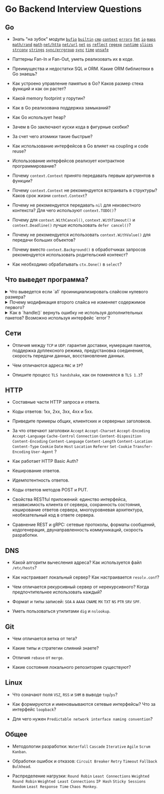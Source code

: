 # Go Backend Interview Questions

## Go

* Знать "на зубок" модули
[`bufio`](https://pkg.go.dev/bufio)
[`builtin`](https://pkg.go.dev/builtin)
[`cmp`](https://pkg.go.dev/cmp)
[`context`](https://pkg.go.dev/context)
[`errors`](https://pkg.go.dev/errors)
[`fmt`](https://pkg.go.dev/fmt)
[`io`](https://pkg.go.dev/io)
[`maps`](https://pkg.go.dev/maps)
[`math/rand`](https://pkg.go.dev/math/rand)
[`math`](https://pkg.go.dev/math)
[`net/http`](https://pkg.go.dev/net/http)
[`net/url`](https://pkg.go.dev/net/url)
[`net`](https://pkg.go.dev/net)
[`os`](https://pkg.go.dev/os)
[`reflect`](https://pkg.go.dev/reflect)
[`regexp`](https://pkg.go.dev/regexp)
[`runtime`](https://pkg.go.dev/runtime)
[`slices`](https://pkg.go.dev/slices)
[`strconv`](https://pkg.go.dev/strconv)
[`strings`](https://pkg.go.dev/strings)
[`sync/errgroup`](https://pkg.go.dev/golang.org/x/sync/errgroup)
[`sync`](https://pkg.go.dev/sync)
[`time`](https://pkg.go.dev/time)
[`unsafe`](https://pkg.go.dev/unsafe)

* Паттерны Fan-In и Fan-Out, уметь реализовать их в коде.

* Преимущества и недостатки SQL и ORM. Какие ORM библиотеки в Go знаешь?

* Как устроено управление памятью в Go? Каков размер стека функций и как он растет?

* Какой memory footprint у горутин?

* Как в Go реализована поддержка замыканий?
  
* Как Go использует heap?

* Зачем в Go заключают куски кода в фигурные скобки?

* За счет чего атомики такие быстрые?

* Как использование интерфейсов в Go влияет на coupling и code reuse?

* Использование интерфейсов реализует контрактное программирование?

* Почему `context.Context` принято передавать первым аргументов в функции?

* Почему `context.Context` не рекомендуется встраивать в структуры? Каков срок жизни `context.Context`?

* Почему не рекомендуется передавать `nil` для неизвестного контекста? Для чего используют `context.TODO()`?

* Почему для `context.WithCancel()`, `context.WithTimeout()` и `context.Deadline()` лучше использовать `defer cancel()`?

* Почему не рекомендуется использовать `context.WithValue()` для передачи больших объектов?

* Почему вместо `context.Background()` в обработчиках запросов рекомендуется использовать родительский контекст?

* Как необходимо обрабатывать `ctx.Done()` в `select`?

## Что выведет программа?

<details>

<summary>
Что выведется если `a1` проинициализировать слайсом нулевого размера?
</summary>

```go
a1 := make([]int, 0, 10)
a1 = append(a1, []int{1, 2, 3, 4, 5}...)
a2 = append(a1, 6)
a3 = append(a1, 7)
fmt.Println(a1, a2, a3)
```

</details>

<details>

<summary>Почему модификация второго слайса не изменяет содержимое первого?</summary>

```go
func main() {
	first := []int{10, 20, 30, 40, 50}
	second := make([]*int, len(first))
	for i, v := range first {
		second[i] = &v
		*second[i] *= 10
	}
	fmt.Println(first)
	fmt.Println(*second[0], *second[1], *second[2], *second[3], *second[4])
}
```

</details>

<details>

<summary>Как в `handle()` вернуть ошибку не используя дополнительных пакетов? Возможно используя интерфейс `error`?</summary>
  
```go
func main() {
  println(handle())
}

func handle() error {
  ...
}
```

</details>

## Сети

* Отличия между `TCP` и `UDP`: гарантия доставки, нумерация пакетов, поддержка дуплексного режима, предустановка соединения, скорость передачи данных, восстановление данных.

* Чем отличаются адреса `MAC` и `IP`?

* Опишите процесс `TLS handshake`, как он поменялся в `TLS 1.3`?

## HTTP

* Составные части HTTP запроса и ответа.

* Коды ответов: 1xx, 2xx, 3xx, 4xx и 5xx.

* Приведите примеры общих, клиентских и серверных заголовков.

* За что отвечают заголовки `Accept` `Accept-Charset` `Accept-Encoding` `Accept-Language` `Cache-Control` `Connection` `Content-Disposition` `Content-Encoding` `Content-Language` `Content-Length` `Content-Location` `Content-Type` `Cookie` `Date` `Host` `Location` `Referer` `Set-Cookie` `Transfer-Encoding` `User-Agent` ?

* Как работает HTTP Basic Auth?

* Кеширование ответов.

* Идемпотентность ответов.

* Коды ответов методов POST и PUT.

* Свойства RESTful приложений: единство интерфейса, независимость клиента от сервера, сохранность состояния, кэширование ответов сервера, многоуровневая архитектура, необязательный код в ответе сервера.

* Сравнение REST и gRPC: сетевые протоколы, форматы сообщений, кодогенерация, двунаправленность коммуникаций, скорость разработки.

## DNS

* Какой алгоритм вычесления адреса? Как используется файл `/etc/hosts`?

* Как настраивает локальный сервер? Как настраивается `resolv.conf`?

* Чем отличается рекурсивный сервер от нерекурсивного? Когда предпочтительнее использовать каждый?

* Формат и типы записей: `SOA` `A` `AAAA` `CNAME` `MX` `TXT` `NS` `PTR` `SRV` `SPF`.

* Уметь пользоваться утилитами `dig` и `nslookup`.

## Git

* Чем отличается ветка от тега?

* Какие типы и стратегии слияний знаете?

* Отличия `rebase` от `merge`.

* Какие состояния локального репозитория существуют?

## Linux

* Что означают поля `VSZ`, `RSS` и `SHM` в выводе `top`/`ps`?

* Как формируются и именовыываются сетевые интерфейсы? Что за интерфейс `loopback`?

* Для чего нужен `Predictable network interface naming convention`?

## Общее

* Методологии разработки: `Waterfall` `Cascade` `Iterative` `Agile` `Scrum` `Kanban`.

* Обработки ошибок и отказов: `Circuit Breaker` `Retry` `Timeout` `Fallback` `Bulkhead`.

* Распределение нагрузки: `Round Robin` `Least Connections` `Weighted Round Robin` `Weighted Least Connections` `IP Hash` `Sticky Sessions` `Random` `Least Response Time` `Chaos Monkey`.
